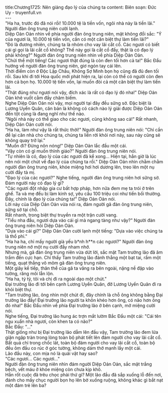 title:Chương1725: Nên giảng đạo lý của chúng ta
content:
Biên soạn: Đức Uy - truyenfull.vn<br>---<br>"Ha ha, trước đó đã nói rồi! 10.000 tệ là tiền vốn, ngôi nhà này là tiền lãi." Người đàn ông trung niên cười lạnh.<br>Diệp Oản Oản nhìn về phía người đàn ông trung niên, mặt không đổi sắc: "Ý của ngươi là, 10.000 tệ tiền vốn, cần có một căn biệt thự làm tiền lãi?"<br>"Đó là đương nhiên, chúng ta là nhóm cho vay lãi cắt cổ. Các ngươi có biết cái gì gọi là lãi cắt cổ không? Thế này gọi là cắt cổ đấy, thật là có đạo lý phải không?" Người đàn ông trung niên nhìn về phía Diệp Oản Oản.<br>"Chửi thề một tiếng! Các ngươi thật đúng là còn đen tối hơn cả ta!" Bắc Đẩu hướng về người đàn ông trung niên, giơ ngón tay cái lên.<br>Thời điểm còn ở Độc Lập Châu, Không Sợ Minh bọn họ cũng đã đủ đen tối rồi. Sau khi đi tới Hoa quốc mới phát hiện ra, lại còn có thể có người còn đen hơn cả bọn họ. 10.000 tệ tiền vốn, lại muốn đòi cả một căn biệt thự làm tiền lãi.<br>"Thật đúng như ngươi nói vậy, đích xác là rất có đạo lý đó nha!" Diệp Oản Oản khẽ vuốt cằm đầy châm biếm.<br>Nghe Diệp Oản Oản nói vậy, mọi người tại đây đều sững sờ. Đặc biệt là Lương Uyển Quân, căn bản là không có cách nào lý giải được Diệp Oản Oản đến tột cùng là đang nghĩ như thế nào.<br>"Ngôi nhà này có thể giao cho các ngươi, cũng không sao cả!" Rất nhanh, Diệp Oản Oản cười nói.<br>"Ha ha, làm như vậy là rất thức thời!" Người đàn ông trung niên nói: "Chỉ cần để lại căn nhà cho chúng ta, chúng ta liền rời khỏi nơi này, sau này cũng sẽ không quay trở lại."<br>"Muốn đi? Đừng nôn nóng!" Diệp Oản Oản lắc đầu một cái.<br>"Vậy còn có gì muốn thỉnh giáo?" Người đàn ông trung niên nói.<br>"Tự nhiên là có, đạo lý của các ngươi đã kể xong... Hiện tại, hẳn giờ là lúc nên nói một chút về đạo lý của chúng ta rồi." Diệp Oản Oản nhìn chằm chằm người đàn ông trung niên, khóe miệng hơi hơi dương lên, treo lên một nụ cười đầy tà mị.<br>"Đạo lý của các ngươi?" Nghe tiếng, người đàn ông trung niên hơi sững sờ. Đám người này có đạo lý gì?<br>"Các ngươi đột nhập gia cư bất hợp pháp, hơn nữa đem mẹ ta trói ở trên ghế. Ta và mẹ đều bị làm kinh sợ, yêu cầu 100 triệu coi như tiền bồi thường. Đây, chính là đạo lý của chúng ta!" Diệp Oản Oản nói.<br>Lời này của Diệp Oản Oản vừa nói ra, đám người gã đàn ông trung niên, sững sờ tại chỗ.<br>Rất nhanh, trong biệt thự truyền ra một trận cười vang.<br>"Tiểu nha đầu, ngươi dựa vào cái gì mà ngang tàng như vậy?" Người đàn ông trung niên hỏi Diệp Oản Oản.<br>"Dựa vào cái gì?" Diệp Oản Oản cười lạnh một tiếng: "Dựa vào việc chúng ta là thổ phỉ."<br>"Ha ha ha, chỉ mấy người già yếu b*nh h**n các ngươi?" Người đàn ông trung niên nở một nụ cười đầy nham nhở.<br>Nhưng mà, gã đàn ông trung niên vừa dứt lời, sắc mặt Tam trưởng lão đã âm trầm đến cực hạn. Chỉ thấy Tam trưởng lão đánh thẳng một bạt tai, rầm một tiếng, quạt thẳng vô mõm gã đàn ông trung niên.<br>Một giây kế tiếp, thân thể của gã ta văng ra bên ngoài, nặng nề đập vào tường, răng môi lẫn lộn.<br>"Ha ha, tỷ tỷ, tôi và chị đi ra ngoài dạo một chút."<br>Đại trưởng lão đi tới bên cạnh Lương Uyển Quân, đỡ Lương Uyển Quân đi ra khỏi biệt thự.<br>"Tam trưởng lão, ông nhìn một chút đi, đây chính là chỗ ông không bằng Đại trưởng lão đấy! Đại trưởng lão người ta khôn khéo hơn ông, có não hơn ông đó nha!" Bắc Đẩu nhìn về phía Đại trưởng lão ở bên cạnh, mở miệng cười nói.<br>Nghe tiếng, Đại trưởng lão hung ác trợn mắt lườm Bắc Đẩu một cái: "Cái tên ngu xuẩn nhà ngươi, còn khen ta có não?"<br>Bắc Đẩu: "..."<br>Thật giống như bị Đại trưởng lão dẫm lên đầu vậy, Tam trưởng lão đem lửa giận ngập tràn trong lòng toàn bộ phát tiết lên đám người cho vay lãi cắt cổ.<br>Bất quá chỉ trong chốc lát, toàn bộ đám người cho vay lãi cắt cổ, toàn bộ đều ôm đầu co rúc ở góc tường, không dám thở mạnh lấy một cái.<br>Lão đầu này, con mịa nó là quái vật hay sao?<br>"Các ngươi... Các ngươi..."<br>Người đàn ông trung niên nhìn đám người Diệp Oản Oản, sắc mặt trắng bệch, vết máu ở khóe miệng còn chưa kịp khô.<br>Hắn rốt cuộc đã trêu chọc phải thứ gì? Một lão đầu đã sắp xuống lỗ đến nơi, đánh cho mấy chục người bọn họ lên bờ xuống ruộng, không khác gì bắt nạt một đám trẻ lên ba?
